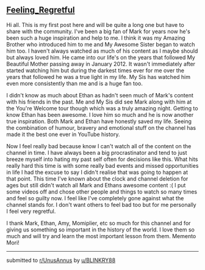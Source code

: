 ## [Feeling_Regretful](https://www.reddit.com/r/UnusAnnus/comments/jrnop7/feeling_regretful/)
Hi all. This is my first post here and will be quite a long one but have to share with the community. I've been a big fan of Mark for years now he's been such a huge inspiration and help to me. I think it was my Amazing Brother who introduced him to me and My Awesome Sister began to watch him too. I haven't always watched as much of his content as I maybe should but always loved him. He came into our life's on the years that followed My Beautiful Mother passing away in January 2012. It wasn't immediately after started watching him but during the darkest times ever for me over the years that followed he was a true light in my life. My Sis has watched him even more consistently than me and is a huge fan too. 

I didn't know as much about Ethan as hadn't seen much of Mark's content with his friends in the past. Me and My Sis did see Mark along with him at the You're Welcome tour though which was a truly amazing night. Getting to know Ethan has been awesome. I love him so much and he is now another true inspiration. Both Mark and Ethan have honestly saved my life. Seeing the combination of humour, bravery and emotional stuff on the channel has made it the best one ever in YouTube history.

Now I feel really bad because know I can't watch all of the content on the channel in time. I have always been a big procrastinator and tend to just breeze myself into hating my past self often for decisions like this. What hits really hard this time is with some really bad events and missed opportunities in life I had the excuse to say I didn't realise that was going to happen at that point. This time I've known about the clock and channel deletion for ages but still didn't  watch all Mark and Ethans awesome content :( I put some videos off and chose other people and things to watch so many times and feel so guilty now. I feel like I've completely gone against what the channel stands for. I don't want others to feel bad too but for me personally I feel very regretful.

I thank Mark, Ethan, Amy, Momiplier, etc so much for this channel and for giving us something so important in the history of the world. I love them so much and will try and learn the most important lesson from them. Memento Mori!

---

submitted to [r/UnusAnnus](https://www.reddit.com/r/UnusAnnus) by [u/BLINKRY88](https://www.reddit.com/user/BLINKRY88)
